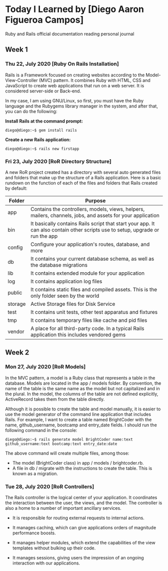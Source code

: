 # Today I Learned by [Diego Aaron Figueroa Campos]

Ruby and Rails official documentation reading personal journal

## Week 1

### Thu 22, July 2020 [Ruby On Rails Installation]
Rails is a Framework focused on creating websites according to the Model-View-Controller (MVC) pattern. It combines Ruby with HTML, CSS and JavaScript to create web applications that run on a web server. It is considered server-side or Back-end.

In my case, I am using GNU/Linux, so first, you must have the Ruby language and the Rubygems library manager in the system, and after that, you can do the following:

**Install Rails at the command prompt:**
```console
diego@diego:~$ gem install rails 
```

**Create a new Rails application:**
```console
diego@diego:~$ rails new firstapp
```

### Fri 23, July 2020 [RoR Directory Structure]
A new RoR project created has a directory with several auto generated files and folders that make up the structure of a Rails application. Here is a basic rundown on the function of each of the files and folders that Rails created by default:

|Folder      |Purpose                                                                                                   |
|------------|----------------------------------------------------------------------------------------------------------|
|app         |Contains the controllers, models, views, helpers, mailers, channels, jobs, and assets for your application|
|bin         |It basically contains Rails script that start your app. It can also contain other scripts use to setup, upgrade or run the app
|config      |Configure your application's routes, database, and more                                                   |
|db          |It contains your current database schema, as well as the database migrations                              |
|lib         |It contains extended module for your application                                                          |        
|log         |It contains application log files                                                                         |
|public      |It contains static files and compiled assets. This is the only folder seen by the world                   |
|storage     |Active Storage files for Disk Service                                                                     |
|test        |It contains unit tests, other test apparatus and fixtures                                                 |
|tmp         |It contains temporary files like cache and pid files                                                      |
|vendor      |A place for all third-party code. In a typical Rails application this includes vendored gems              |

## Week 2

### Mon 27, July 2020 [RoR Models]
In the MVC pattern, a model is a Ruby class that represents a table in the database. Models are located in the app / models folder. By convention, the name of the table is the same name as the model but not capitalized and in the plural. In the model, the columns of the table are not defined explicitly, ActiveRecord takes them from the table directly.

Although it is possible to create the table and model manually, it is easier to use the model generator of the command line application that includes Rails.
For example, I want to create a table named BrightCoder with the name, github_username, bootcamp and entry_date fields. I should run the following command in the console:

```console
diego@diego:~$ rails generate model BrightCoder name:text github_username:text bootcamp:text entry_date:date
```

The above command will create multiple files, among those:
* The model (BrightCoder class) in app / models / brightcoder.rb.
* A file in db / migrate with the instructions to create the table. This is known as a migration.

### Tue 28, July 2020 [RoR Controllers]
The Rails controller is the logical center of your application. It coordinates the interaction between the user, the views, and the model. The controller is also a home to a number of important ancillary services.

* It is responsible for routing external requests to internal actions.

* It manages caching, which can give applications orders of magnitude performance boosts.

* It manages helper modules, which extend the capabilities of the view templates without bulking up their code.

* It manages sessions, giving users the impression of an ongoing interaction with our applications.
